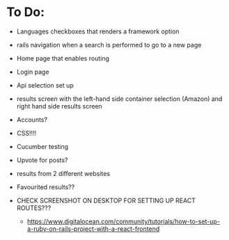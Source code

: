 # To Do:

* Languages checkboxes that renders a framework option

* rails navigation when a search is performed to go to a new page 

* Home page that enables routing

* Login page 

* Api selection set up

* results screen with the left-hand side container selection (Amazon) and right hand side results screen

* Accounts?

* CSS!!!!

* Cucumber testing

* Upvote for posts?

* results from 2 different websites 

* Favourited results?? 

* CHECK SCREENSHOT ON DESKTOP FOR SETTING UP REACT ROUTES???
    - https://www.digitalocean.com/community/tutorials/how-to-set-up-a-ruby-on-rails-project-with-a-react-frontend